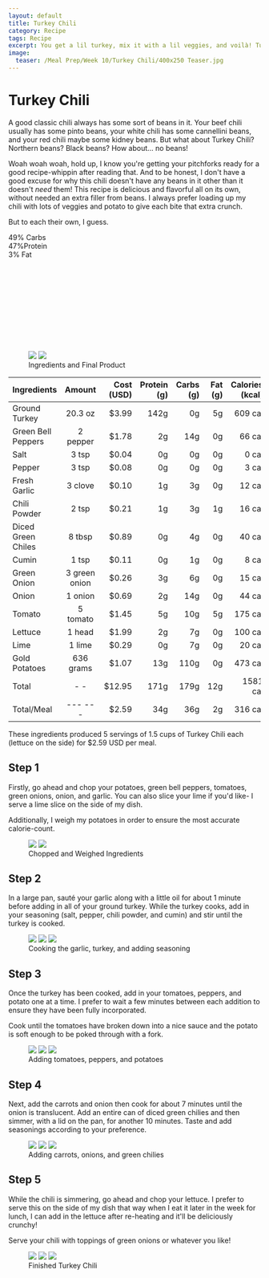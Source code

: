 ```yaml
---
layout: default
title: Turkey Chili
category: Recipe
tags: Recipe
excerpt: You get a lil turkey, mix it with a lil veggies, and voilà! Turkey Chili. 
image:
  teaser: /Meal Prep/Week 10/Turkey Chili/400x250 Teaser.jpg
---
```


# Turkey Chili

A good classic chili always has some sort of beans in it. Your beef chili usually has some pinto beans, your white chili has some cannellini beans, and your red chili maybe some kidney beans. But what about Turkey Chili? Northern beans? Black beans? How about... no beans!

Woah woah woah, hold up, I know you're getting your pitchforks ready for a good recipe-whippin after reading that. And to be honest, I don't have a good excuse for why this chili doesn't have any beans in it other than it doesn't *need* them! This recipe is delicious and flavorful all on its own, without needed an extra filler from beans. I always prefer loading up my chili with lots of veggies and potato to give each bite that extra crunch. 

But to each their own, I guess. 

<div class="c100 p49 big">
  <span>49% Carbs </span>
  <div class="slice">
    <div class="bar"></div>
    <div class="fill"></div>
  </div>
</div>

<div class="c100 p47 big">
  <span>47%Protein </span>
  <div class="slice">
    <div class="bar"></div>
    <div class="fill"></div>
  </div>
</div>

<div class="c100 p3 big">
  <span>3% Fat </span>
  <div class="slice">
    <div class="bar"></div>
    <div class="fill"></div>
  </div>
</div>

<br>
<br />
<br>
<br />
<br>
<br />
<br>
<br />
<br>
<br />

<figure class="half">
	<img src="{{ site.url }}/images/Meal Prep/Week 10/Turkey Chili/0 Ingredients.jpg">
	<img src="{{ site.url }}/images/Meal Prep/Week 10/Turkey Chili/0.5 Final.jpg">
	<figcaption> Ingredients and Final Product </figcaption>
</figure>

|	**Ingredients**	|	**Amount**		|	 **Cost (USD)** 	|	**Protein (g)**	|	**Carbs (g)**	|	**Fat (g)**	|	**Calories (kcal)**
|	:----------	|	:----------:		|	 ---------: 	|	 ---------: 	|	 ---------: 	|	 ---------: 	|	 ---------: 
|	Ground Turkey	|	20.3	oz	|	 $3.99 	|	142g	|	0g	|	5g	|	609 cal
|	Green Bell Peppers	|	2	pepper	|	 $1.78 	|	2g	|	14g	|	0g	|	66 cal
|	Salt	|	3	tsp	|	 $0.04 	|	0g	|	0g	|	0g	|	0 cal
|	Pepper	|	3	tsp	|	 $0.08 	|	0g	|	0g	|	0g	|	3 cal
|	Fresh Garlic	|	3	clove	|	 $0.10 	|	1g	|	3g	|	0g	|	12 cal
|	Chili Powder	|	2	tsp	|	 $0.21 	|	1g	|	3g	|	1g	|	16 cal
|	Diced Green Chiles	|	8	tbsp	|	 $0.89 	|	0g	|	4g	|	0g	|	40 cal
|	Cumin	|	1	tsp	|	 $0.11 	|	0g	|	1g	|	0g	|	8 cal
|	Green Onion	|	3	green onion	|	 $0.26 	|	3g	|	6g	|	0g	|	15 cal
|	Onion	|	1	onion	|	 $0.69 	|	2g	|	14g	|	0g	|	44 cal
|	Tomato	|	5	tomato	|	 $1.45 	|	5g	|	10g	|	5g	|	175 cal
|	Lettuce	|	1	head	|	 $1.99 	|	2g	|	7g	|	0g	|	100 cal
|	Lime	|	1	lime	|	 $0.29 	|	0g	|	7g	|	0g	|	20 cal
|	Gold Potatoes	|	636	grams	|	 $1.07 	|	13g	|	110g	|	0g	|	473 cal
|	Total	|	-	-	|	 $12.95 	|	171g	|	179g	|	12g	|	1581 cal
|	Total/Meal	|	---	---	|	 $2.59 	|	34g	|	36g	|	2g	|	316 cal


These ingredients produced 5 servings of 1.5 cups of Turkey Chili each (lettuce on the side) for $2.59 USD per meal. 

<h2> Step 1 </h2>

Firstly, go ahead and chop your potatoes, green bell peppers, tomatoes, green onions, onion, and garlic. You can also slice your lime if you'd like- I serve a lime slice on the side of my dish. 

Additionally, I weigh my potatoes in order to ensure the most accurate calorie-count. 

<figure class="half">
	<img src="{{ site.url }}/images/Meal Prep/Week 10/Turkey Chili/1 Chopped.jpg">
	<img src="{{ site.url }}/images/Meal Prep/Week 10/Turkey Chili/1.5 Weighed.jpg">
	<figcaption> Chopped and Weighed Ingredients </figcaption>
</figure>

<h2> Step 2 </h2>

In a large pan, sauté your garlic along with a little oil for about 1 minute before adding in all of your ground turkey. While the turkey cooks, add in your seasoning (salt, pepper, chili powder, and cumin) and stir until the turkey is cooked. 

<figure class="third">
	<img src="{{ site.url }}/images/Meal Prep/Week 10/Turkey Chili/2 Garlic.jpg">
	<img src="{{ site.url }}/images/Meal Prep/Week 10/Turkey Chili/2.5 Seasoning.jpg">
	<img src="{{ site.url }}/images/Meal Prep/Week 10/Turkey Chili/2.7 Mixed.jpg">
	<figcaption> Cooking the garlic, turkey, and adding seasoning </figcaption>
</figure>

<h2> Step 3 </h2>

Once the turkey has been cooked, add in your tomatoes, peppers, and potato one at a time. I prefer to wait a few minutes between each addition to ensure they have been fully incorporated. 

Cook until the tomatoes have broken down into a nice sauce and the potato is soft enough to be poked through with a fork. 
<figure class="third">
	<img src="{{ site.url }}/images/Meal Prep/Week 10/Turkey Chili/3 Tomatoes.jpg">
	<img src="{{ site.url }}/images/Meal Prep/Week 10/Turkey Chili/3.3 Peppers.jpg">
	<img src="{{ site.url }}/images/Meal Prep/Week 10/Turkey Chili/3.5 Potato.jpg">
	<figcaption>  Adding tomatoes, peppers, and potatoes </figcaption>
</figure>

<h2> Step 4 </h2>

Next, add the carrots and onion then cook for about 7 minutes until the onion is translucent. Add an entire can of diced green chilies and then simmer, with a lid on the pan, for another 10 minutes. Taste and add seasonings according to your preference. 

<figure class="third">
	<img src="{{ site.url }}/images/Meal Prep/Week 10/Turkey Chili/4 Carrots.jpg">
	<img src="{{ site.url }}/images/Meal Prep/Week 10/Turkey Chili/4.3 Onions.jpg">
	<img src="{{ site.url }}/images/Meal Prep/Week 10/Turkey Chili/4.5 Pepper.jpg">
	<figcaption> Adding carrots, onions, and green chilies </figcaption>
</figure>

<h2> Step 5 </h2>

While the chili is simmering, go ahead and chop your lettuce. I prefer to serve this on the side of my dish that way when I eat it later in the week for lunch, I can add in the lettuce after re-heating and it'll be deliciously crunchy!

Serve your chili with toppings of green onions or whatever you like!

<figure class="third">
	<img src="{{ site.url }}/images/Meal Prep/Week 10/Turkey Chili/5 Finished.jpg">
	<img src="{{ site.url }}/images/Meal Prep/Week 10/Turkey Chili/5.3 Lettuce.jpg">
	<img src="{{ site.url }}/images/Meal Prep/Week 10/Turkey Chili/5.5 Final.jpg">
	<figcaption> Finished Turkey Chili </figcaption>
</figure>
